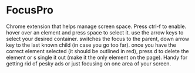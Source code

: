 # FocusPro
Chrome extension that helps manage screen space. Press ctrl-f to enable. hover over an element and press space to select it. use the arrow keys to select your desired container. switches the focus to the parent, down arrow key to the last known child (in case you go too far). once you have the correct element selected (it should be outlined in red), press d to delete the element or s single it out (make it the only element on the page). Handy for getting rid of pesky ads or just focusing on one area of your screen.
